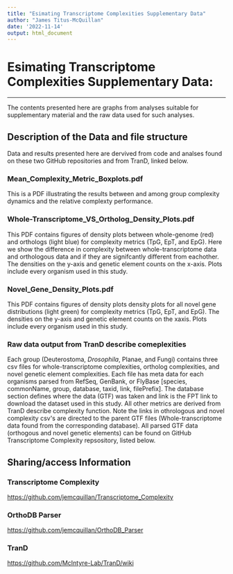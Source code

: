 ```yaml
---
title: "Esimating Transcriptome Complexities Supplementary Data"
author: "James Titus-McQuillan"
date: '2022-11-14'
output: html_document
---
```

# Esimating Transcriptome Complexities Supplementary Data:
---
The contents presented here are graphs from analyses suitable for supplementary material and the raw data used for such analyses.
## Description of the Data and file structure
Data and results presented here are dervived from code and analses found on these two GitHub repositories and from TranD, linked below.
### Mean_Complexity_Metric_Boxplots.pdf
This is a PDF illustrating the results between and among group complexity dynamics and the relative complexty performance.
### Whole-Transcriptome_VS_Ortholog_Density_Plots.pdf
This PDF contains figures of density plots between whole-genome (red) and orthologs (light blue) for
complexity metrics (TpG, EpT, and EpG). Here we show the difference in complexity between whole-transcriptome data and orthologous data and if they are signifcantly different from eachother. The densities on the y-axis and genetic element counts on the x-axis. Plots include every organism used in this study.
### Novel_Gene_Density_Plots.pdf
This PDF contains figures of density plots density plots for all novel gene distributions (light green) for complexity metrics (TpG, EpT, and EpG). The densities on the y-axis and genetic element counts on the xaxis. Plots include every organism used in this study.
### Raw data output from TranD describe comeplexities
Each group (Deuterostoma, *Drosophila*, Planae, and Fungi) contains three csv files for whole-transcriptome complexities, ortholog complexities, and novel genetic element complexities. Each file has meta data for each organisms parsed from RefSeq, GenBank, or FlyBase [species, commonName, group, database, taxid, link, filePrefix]. The database section defines where the data (GTF) was taken and link is the FPT link to download the dataset used in this study. All other metrics are derived from TranD describe complexity function. Note the links in othrologous and novel complexity csv's are directed to the parent GTF files (Whole-transcriptome data found from the corresponding database). All parsed GTF data (orthogous and novel genetic elements) can be found on GitHub Transcriptome Complexity repsository, listed below. 
## Sharing/access Information
### Transcriptome Complexity
https://github.com/jemcquillan/Transcriptome_Complexity
### OrthoDB Parser
https://github.com/jemcquillan/OrthoDB_Parser
### TranD
https://github.com/McIntyre-Lab/TranD/wiki